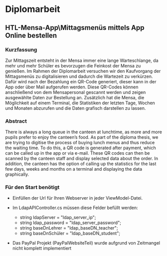 # Diplomarbeit 
## HTL-Mensa-App\Mittagsmenüs mittels App Online bestellen

### Kurzfassung
Zur Mittagszeit entsteht in der Mensa immer eine lange Warteschlange, da mehr und mehr Schüler es bevorzugen die Feinkost der Mensa zu genießen. Im Rahmen der Diplomarbeit versuchen wir den Kaufvorgang der Mittagsmenüs zu digitalisieren und dadurch die Wartezeit zu verkürzen. Dafür wird nach der Bezahlung ein QR-Code generiert, dieser kann in der App oder über Mail aufgerufen werden. Diese QR-Codes können anschließend von dem Mensapersonal gescannt werden und zeigen ausgewählte Daten zur Bestellung an. Zusätzlich hat die Mensa, die Möglichkeit auf einem Terminal, die Statistiken der letzten Tage, Wochen und Monaten abzurufen und die Daten grafisch darstellen zu lassen.

### Abstract
There is always a long queue in the canteen at lunchtime, as more and more pupils prefer to enjoy the canteen’s food. As part of the diploma thesis, we are trying to digitise the process of buying lunch menus and thus reduce the waiting time. To do this, a QR code is generated after payment, which can be called up in the app or via e-mail. These QR codes can then be scanned by the canteen staff and display selected data about the order. In addition, the canteen has the option of calling up the statistics for the last few days, weeks and months on a terminal and displaying the data graphically.

### Für den Start benötigt
* Einfüllen der Url für Ihren Webserver in jeder ViewModel-Datei.

* Im LdapAPIController.cs müssen diese Felder befüllt werden:
    * string ldapServer = "ldap_server_ip";
    * string ldap_password = "ldap_server_password";
    * string baseDnLehrer = "ldap_baseDN_teacher";
    * string baseDnSchüler = "ldap_baseDN_student";
* Das PayPal Projekt (PayPalWebsiteTeil) wurde aufgrund von Zeitmangel nicht komplett implementiert
